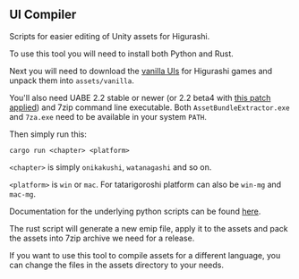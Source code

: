 UI Compiler
----

Scripts for easier editing of Unity assets for Higurashi.

To use this tool you will need to install both Python and Rust.

Next you will need to download the [vanilla UIs](http://07th-mod.com/higurashi_resources/vanilla.7z) for Higurashi games and unpack them into `assets/vanilla`.

You'll also need UABE 2.2 stable or newer (or 2.2 beta4 with [this patch applied](https://github.com/DerPopo/UABE/files/2408196/AssetsBundleExtractor_2.2beta4_applyemip.zip)) and 7zip command line executable. Both `AssetBundleExtractor.exe` and `7za.exe` need to be available in your system `PATH`.

Then simply run this:

```
cargo run <chapter> <platform>
```

`<chapter>` is simply `onikakushi`, `watanagashi` and so on.

`<platform>` is `win` or `mac`. For tatarigoroshi platform can also be `win-mg` and `mac-mg`.

Documentation for the underlying python scripts can be found [here](https://github.com/07th-mod/higurashi-dev-guides/wiki/UI-editing-scripts).

The rust script will generate a new emip file, apply it to the assets and pack the assets into 7zip archive we need for a release.

If you want to use this tool to compile assets for a different language, you can change the files in the assets directory to your needs.
